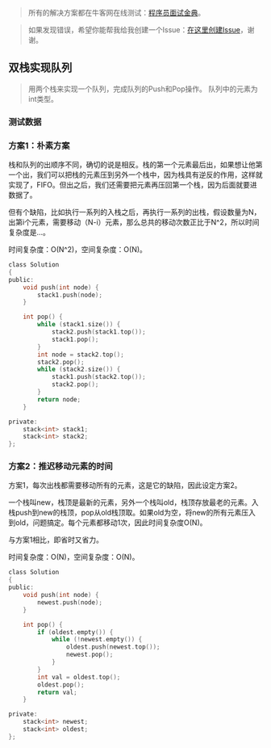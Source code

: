 > 所有的解决方案都在牛客网在线测试：[程序员面试金典](http://www.nowcoder.com/ta/cracking-the-coding-interview)。

> 如果发现错误，希望你能帮我给我创建一个Issue：[在这里创建Issue](https://github.com/Shitaibin/CC150/issues)，谢谢。






## 双栈实现队列

> 用两个栈来实现一个队列，完成队列的Push和Pop操作。 队列中的元素为int类型。

### 测试数据


### 方案1：朴素方案

栈和队列的出顺序不同，确切的说是相反。栈的第一个元素最后出，如果想让他第一个出，我们可以把栈的元素压到另外一个栈中，因为栈具有逆反的作用，这样就实现了，FIFO。但出之后，我们还需要把元素再压回第一个栈，因为后面就要进数据了。

但有个缺陷，比如执行一系列的入栈之后，再执行一系列的出栈，假设数量为N，出第i个元素，需要移动（N-i）元素，那么总共的移动次数正比于N^2，所以时间复杂度是...。

时间复杂度：O(N^2)，空间复杂度：O(N)。

```C
class Solution
{
public:
    void push(int node) {
        stack1.push(node);
    }

    int pop() {
        while (stack1.size()) {
            stack2.push(stack1.top());
            stack1.pop();
        }
        int node = stack2.top();
        stack2.pop();
        while (stack2.size()) {
            stack1.push(stack2.top());
            stack2.pop();
        }
        return node;
    }

private:
    stack<int> stack1;
    stack<int> stack2;
};
```

### 方案2：推迟移动元素的时间

方案1，每次出栈都需要移动所有的元素，这是它的缺陷，因此设定方案2。

一个栈叫new，栈顶是最新的元素，另外一个栈叫old，栈顶存放最老的元素。入栈push到new的栈顶，pop从old栈顶取。如果old为空，将new的所有元素压入到old，问题搞定。每个元素都移动1次，因此时间复杂度O(N)。

与方案1相比，即省时又省力。

时间复杂度：O(N)，空间复杂度：O(N)。

```C
class Solution
{
public:
    void push(int node) {
        newest.push(node);
    }

    int pop() {
        if (oldest.empty()) {
            while (!newest.empty()) {
                oldest.push(newest.top());
                newest.pop();
            }
        }
        int val = oldest.top();
        oldest.pop();
        return val;
    }

private:
    stack<int> newest;
    stack<int> oldest;
};
```

